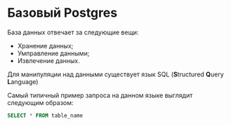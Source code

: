 # Базовый Postgres

База данных отвечает за следующие вещи:

- Хранение данных;
- Умправление данными;
- Извлечение данных.

Для манипуляции над данными существует язык SQL (**S**tructured **Q**uery **L**anguage)

Самый типичный пример запроса на данном языке выглядит следующим образом:

```sql
SELECT * FROM table_name
```